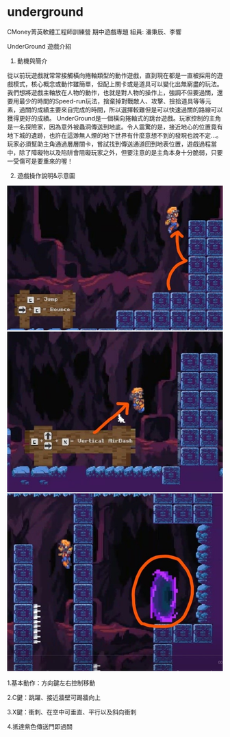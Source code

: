 # underground
CMoney菁英軟體工程師訓練營 期中遊戲專題 組員: 潘秉辰、李響

UnderGround 遊戲介紹
1.	動機與簡介

  從以前玩遊戲就常常接觸橫向捲軸類型的動作遊戲，直到現在都是一直被採用的遊戲模式，核心概念或動作雖簡單，但配上關卡或是道具可以變化出無窮盡的玩法。我們想將遊戲主軸放在人物的動作，也就是對人物的操作上，強調不但要過關，還要用最少的時間的Speed-run玩法，捨棄掉對戰敵人、攻擊、撿拾道具等等元素，過關的成績主要來自完成的時間，所以選擇較難但是可以快速過關的路線可以獲得更好的成績。
UnderGround是一個橫向捲軸式的跳台遊戲。玩家控制的主角是一名探險家，因為意外被蟲洞傳送到地底。令人震驚的是，接近地心的位置竟有地下城的遺跡，也許在這渺無人煙的地下世界有什麼意想不到的發現也說不定…。玩家必須幫助主角通過層層關卡，嘗試找到傳送通道回到地表位置，遊戲過程當中，除了障礙物以及陷阱會阻礙玩家之外，但要注意的是主角本身十分脆弱，只要一受傷可是要重來的喔！

2.	遊戲操作說明&示意圖

![image](https://github.com/ryanchen34057/underground/blob/master/1.jpg)
![image](https://github.com/ryanchen34057/underground/blob/master/2.jpg)
![image](https://github.com/ryanchen34057/underground/blob/master/3.jpg)
 	 
   1.基本動作：方向鍵左右控制移動

   2.C鍵：跳躍、接近牆壁可踢牆向上

   3.X鍵：衝刺、在空中可垂直、平行以及斜向衝刺

   4.抵達紫色傳送門即過關

